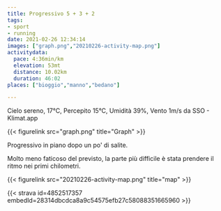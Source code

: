```yaml
---
title: Progressivo 5 + 3 + 2
tags:
- sport
- running
date: 2021-02-26 12:34:14
images: ["graph.png","20210226-activity-map.png"]
activitydata:
  pace: 4:36min/km
  elevation: 53mt
  distance: 10.02km
  duration: 46:02
places: ["bioggio","manno","bedano"]

---
```


Cielo sereno, 17°C, Percepito 15°C, Umidità 39%, Vento 1m/s da SSO - Klimat.app

{{< figurelink src="graph.png" title="Graph" >}}

Progressivo in piano dopo un po' di salite.

Molto meno faticoso del previsto, la parte più difficile è stata prendere il ritmo nei primi chilometri.

{{< figurelink src="20210226-activity-map.png" title="map" >}}


{{< strava id=4852517357 embedId=28314dbcdca8a9c54575efb27c58088351665960 >}}
